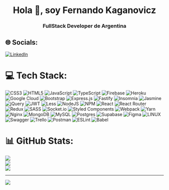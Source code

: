 
<h1 align="center">Hola 👋, soy Fernando Kaganovicz</h1>
<h3 align="center">FullStack Developer de Argentina</h3>




## 🌐 Socials:
[![LinkedIn](https://img.shields.io/badge/LinkedIn-%230077B5.svg?logo=linkedin&logoColor=white)](https://linkedin.com/in/https://www.linkedin.com/in/fernando-kaganovicz-fullstack/) 

# 💻 Tech Stack:
![CSS3](https://img.shields.io/badge/css3-%231572B6.svg?style=flat&logo=css3&logoColor=white) ![HTML5](https://img.shields.io/badge/html5-%23E34F26.svg?style=flat&logo=html5&logoColor=white) ![JavaScript](https://img.shields.io/badge/javascript-%23323330.svg?style=flat&logo=javascript&logoColor=%23F7DF1E) ![TypeScript](https://img.shields.io/badge/typescript-%23007ACC.svg?style=flat&logo=typescript&logoColor=white) ![Firebase](https://img.shields.io/badge/firebase-%23039BE5.svg?style=flat&logo=firebase) ![Heroku](https://img.shields.io/badge/heroku-%23430098.svg?style=flat&logo=heroku&logoColor=white) ![Google Cloud](https://img.shields.io/badge/Google%20Cloud-%234285F4.svg?style=flat&logo=google-cloud&logoColor=white) ![Bootstrap](https://img.shields.io/badge/bootstrap-%23563D7C.svg?style=flat&logo=bootstrap&logoColor=white) ![Express.js](https://img.shields.io/badge/express.js-%23404d59.svg?style=flat&logo=express&logoColor=%2361DAFB) ![Fastify](https://img.shields.io/badge/fastify-%23000000.svg?style=flat&logo=fastify&logoColor=white) ![Insomnia](https://img.shields.io/badge/Insomnia-black?style=flat&logo=insomnia&logoColor=5849BE) ![Jasmine](https://img.shields.io/badge/jasmine-%238A4182.svg?style=flat&logo=jasmine&logoColor=white) ![jQuery](https://img.shields.io/badge/jquery-%230769AD.svg?style=flat&logo=jquery&logoColor=white) ![JWT](https://img.shields.io/badge/JWT-black?style=flat&logo=JSON%20web%20tokens) ![Less](https://img.shields.io/badge/less-2B4C80?style=flat&logo=less&logoColor=white) ![NodeJS](https://img.shields.io/badge/node.js-6DA55F?style=flat&logo=node.js&logoColor=white) ![NPM](https://img.shields.io/badge/NPM-%23000000.svg?style=flat&logo=npm&logoColor=white) ![React](https://img.shields.io/badge/react-%2320232a.svg?style=flat&logo=react&logoColor=%2361DAFB) ![React Router](https://img.shields.io/badge/React_Router-CA4245?style=flat&logo=react-router&logoColor=white) ![Redux](https://img.shields.io/badge/redux-%23593d88.svg?style=flat&logo=redux&logoColor=white) ![SASS](https://img.shields.io/badge/SASS-hotpink.svg?style=flat&logo=SASS&logoColor=white) ![Socket.io](https://img.shields.io/badge/Socket.io-black?style=flat&logo=socket.io&badgeColor=010101) ![Styled Components](https://img.shields.io/badge/styled--components-DB7093?style=flat&logo=styled-components&logoColor=white) ![Webpack](https://img.shields.io/badge/webpack-%238DD6F9.svg?style=flat&logo=webpack&logoColor=black) ![Yarn](https://img.shields.io/badge/yarn-%232C8EBB.svg?style=flat&logo=yarn&logoColor=white) ![Nginx](https://img.shields.io/badge/nginx-%23009639.svg?style=flat&logo=nginx&logoColor=white) ![MongoDB](https://img.shields.io/badge/MongoDB-%234ea94b.svg?style=flat&logo=mongodb&logoColor=white) ![MySQL](https://img.shields.io/badge/mysql-%2300f.svg?style=flat&logo=mysql&logoColor=white) ![Postgres](https://img.shields.io/badge/postgres-%23316192.svg?style=flat&logo=postgresql&logoColor=white) 	![Supabase](https://img.shields.io/badge/Supabase-3ECF8E?style=flat&logo=supabase&logoColor=white) 	![Figma](https://img.shields.io/badge/figma-%23F24E1E.svg?style=flat&logo=figma&logoColor=white) ![LINUX](https://img.shields.io/badge/Linux-FCC624?style=flat&logo=linux&logoColor=black) ![Swagger](https://img.shields.io/badge/-Swagger-%23Clojure?style=flat&logo=swagger&logoColor=white) ![Trello](https://img.shields.io/badge/Trello-%23026AA7.svg?style=flat&logo=Trello&logoColor=white) ![Postman](https://img.shields.io/badge/Postman-FF6C37?style=flat&logo=postman&logoColor=white) ![ESLint](https://img.shields.io/badge/ESLint-4B3263?style=flat&logo=eslint&logoColor=white) ![Babel](https://img.shields.io/badge/Babel-F9DC3e?style=flat&logo=babel&logoColor=black)
# 📊 GitHub Stats:
![](https://github-readme-stats.vercel.app/api?username=Ferk94&theme=react&hide_border=false&include_all_commits=true&count_private=true)<br/>
![](https://github-readme-streak-stats.herokuapp.com/?user=Ferk94&theme=react&hide_border=false)<br/>
![](https://github-readme-stats.vercel.app/api/top-langs/?username=Ferk94&theme=react&hide_border=false&include_all_commits=true&count_private=true&layout=compact)

---
[![](https://visitcount.itsvg.in/api?id=Ferk94&icon=5&color=6)](https://visitcount.itsvg.in)

<!-- Proudly created with GPRM ( https://gprm.itsvg.in ) -->
